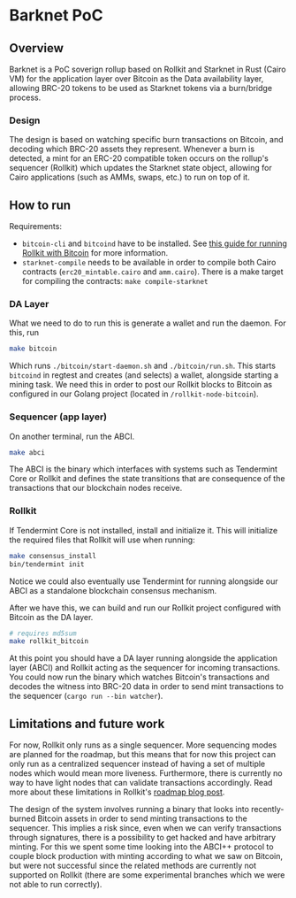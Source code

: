 # Barknet PoC

## Overview
Barknet is a PoC soverign rollup based on Rollkit and Starknet in Rust (Cairo VM) for the application layer over Bitcoin as the Data availability layer, allowing BRC-20 tokens to be used as Starknet tokens via a burn/bridge process.

### Design

The design is based on watching specific burn transactions on Bitcoin, and decoding which BRC-20 assets they represent. Whenever a burn is detected, a mint for an ERC-20 compatible token occurs on the rollup's sequencer (Rollkit) which updates the Starknet state object, allowing for Cairo applications (such as AMMs, swaps, etc.) to run on top of it.

## How to run

Requirements:

- `bitcoin-cli` and `bitcoind` have to be installed. See [this guide for running Rollkit with Bitcoin](https://rollkit.dev/docs/tutorials/bitcoin/) for more information.
- `starknet-compile` needs to be available in order to compile both Cairo contracts (`erc20_mintable.cairo` and `amm.cairo`). There is a make target for compiling the contracts: `make compile-starknet`

### DA Layer

What we need to do to run this is generate a wallet and run the daemon. For this, run

```sh
make bitcoin
```

Which runs `./bitcoin/start-daemon.sh` and `./bitcoin/run.sh`. This starts `bitcoind` in regtest and creates (and selects) a wallet, alongside starting a mining task.
We need this in order to post our Rollkit blocks to Bitcoin as configured in our Golang project (located in `/rollkit-node-bitcoin`).

### Sequencer (app layer)

On another terminal, run the ABCI.

```sh
make abci
```

The ABCI is the binary which interfaces with systems such as Tendermint Core or Rollkit and defines the state transitions that are consequence of the transactions that our blockchain nodes receive.

### Rollkit

If Tendermint Core is not installed, install and initialize it. This will initialize the required files that Rollkit will use when running:

```sh
make consensus_install
bin/tendermint init
```

Notice we could also eventually use Tendermint for running alongside our ABCI as a standalone blockchain consensus mechanism.

After we have this, we can build and run our Rollkit project configured with Bitcoin as the DA layer.

```sh
# requires md5sum 
make rollkit_bitcoin
```

At this point you should have a DA layer running alongside the application layer (ABCI) and Rollkit acting as the sequencer for incoming transactions. You could now run the binary which watches Bitcoin's transactions and decodes the witness into BRC-20 data in order to send mint transactions to the sequencer (`cargo run --bin watcher`). 

## Limitations and future work

For now, Rollkit only runs as a single sequencer. More sequencing modes are planned for the roadmap, but this means that for now this project can only run as a centralized sequencer instead of having a set of multiple nodes which would mean more liveness. Furthermore, there is currently no way to have light nodes that can validate transactions accordingly. Read more about these limitations in Rollkit's [roadmap blog post](https://rollkit.dev/blog/introducing-rollkit/#vision-for-rollkit).

The design of the system involves running a binary that looks into recently-burned Bitcoin assets in order to send minting transactions to the sequencer. This implies a risk since, even when we can verify transactions through signatures, there is a possibility to get hacked and have arbitrary minting. For this we spent some time looking into the ABCI++ protocol to couple block production with minting according to what we saw on Bitcoin, but were not successful since the related methods are currently not supported on Rollkit (there are some experimental branches which we were not able to run correctly).
